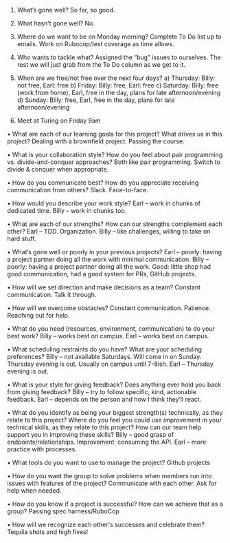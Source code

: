 1)	What’s gone well?
So far, so good.

2)	What hasn’t gone well?
No.

3)	Where do we want to be on Monday morning?
Complete To Do list up to emails.  Work on Rubocop/test coverage as time allows.

4)	Who wants to tackle what?
Assigned the “bug” issues to ourselves.  The rest we will just grab from the To Do column as we get to it.

5)	When are we free/not free over the next four days?
a)	Thursday: Billy: not free, Earl: free
b)	Friday: Billy: free, Earl: free
c)	Saturday: Billy: free (work from home), Earl, free in the day, plans for late afternoon/evening
d)	Sunday: Billy: free, Earl, free in the day, plans for late afternoon/evening

6)	Meet at Turing on Friday 9am


•	What are each of our learning goals for this project? What drives us in this project?
Dealing with a brownfield project.  Passing the course.

•	What is your collaboration style? How do you feel about pair programming vs. divide-and-conquer approaches?
Both like pair programming.  Switch to divide & conquer when appropriate.

•	How do you communicate best? How do you appreciate receiving communication from others?
Slack.  Face-to-face.

•	How would you describe your work style?
Earl – work in chunks of dedicated time.
Billy – work in chunks too.

•	What are each of our strengths? How can our strengths complement each other?
Earl – TDD.  Organization.
Billy – like challenges, willing to take on hard stuff.

•	What’s gone well or poorly in your previous projects?
Earl – poorly: having a project partner doing all the work with minimal communication.
Billy –poorly: having a project partner doing all the work.  Good: little shop had good communication, had a good system for PRs, GitHub projects.

•	How will we set direction and make decisions as a team?
Constant communication.  Talk it through.

•	How will we overcome obstacles?
Constant communication.  Patience.  Reaching out for help.

•	What do you need (resources, environment, communication) to do your best work?
Billy – works best on campus.
Earl – works best on campus.

•	What scheduling restraints do you have? What are your scheduling preferences?
Billy – not available Saturdays.   Will come in on Sunday.  Thursday evening is out. Usually on campus until 7-8ish.
Earl – Thursday evening is out.

•	What is your style for giving feedback? Does anything ever hold you back from giving feedback?
Billy – try to follow specific, kind, actionable feedback.
Earl – depends on the person and how I think they’ll react.

•	What do you identify as being your biggest strength(s) technically, as they relate to this project? Where do you feel you could use improvement in your technical skills, as they relate to this project? How can our team help support you in improving these skills?
Billy – good grasp of endpoints/relationships.  Improvement: consuming the API.
Earl – more practice with processes.

•	What tools do you want to use to manage the project?
Github projects

•	How do you want the group to solve problems when members run into issues with features of the project?
Communicate with each other.  Ask for help when needed.

•	How do you know if a project is successful? How can we achieve that as a group?
Passing spec harness/RuboCop

•	How will we recognize each other's successes and celebrate them?
Tequila shots and high fives!
